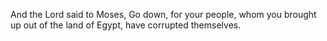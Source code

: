 And the Lord said to Moses, Go down, for your people, whom you brought up out of the land of Egypt, have corrupted themselves.
